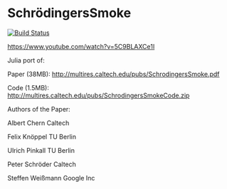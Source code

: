# SchrödingersSmoke

[![Build Status](https://travis-ci.org/SimonDanisch/SchrödingersSmoke.jl.svg?branch=master)](https://travis-ci.org/SimonDanisch/SchrödingersSmoke.jl)


https://www.youtube.com/watch?v=5C9BLAXCe1I

Julia port of:

Paper (38MB):
http://multires.caltech.edu/pubs/SchrodingersSmoke.pdf

Code (1.5MB):
http://multires.caltech.edu/pubs/SchrodingersSmokeCode.zip


Authors of the Paper:

Albert Chern
Caltech

Felix Knöppel
TU Berlin

Ulrich Pinkall
TU Berlin

Peter Schröder
Caltech

Steffen Weißmann
Google Inc
